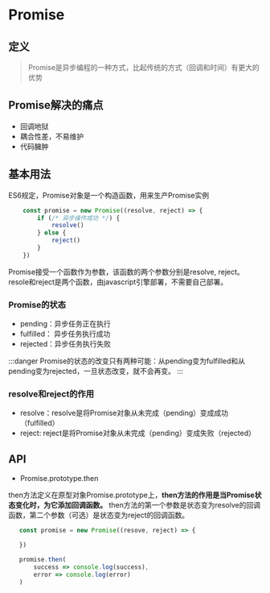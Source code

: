 # Promise
## 定义
>Promise是异步编程的一种方式，比起传统的方式（回调和时间）有更大的优势

## Promise解决的痛点
* 回调地狱
* 耦合性差，不易维护
* 代码臃肿

 ## 基本用法
 ES6规定，Promise对象是一个构造函数，用来生产Promise实例

```javascript
    const promise = new Promise((resolve, reject) => {
        if (/* 异步操作成功 */) {
            resolve()
        } else {
            reject()
        }
    })
```
Promise接受一个函数作为参数，该函数的两个参数分别是resolve, reject。resole和reject是两个函数，由javascript引擎部署，不需要自己部署。

### Promise的状态
 * pending：异步任务正在执行
 * fulfilled： 异步任务执行成功
 * rejected：异步任务执行失败

 :::danger
 Promise的状态的改变只有两种可能：从pending变为fulfilled和从pending变为rejected，一旦状态改变，就不会再变。
 :::

 ### resolve和reject的作用
 * resolve：resolve是将Promise对象从未完成（pending）变成成功（fulfilled）
 * reject: reject是将Promise对象从未完成（pending）变成失败（rejected）

 ## API

 * Promise.prototype.then

 then方法定义在原型对象Promise.prototype上，**then方法的作用是当Promise状态变化时，为它添加回调函数。** then方法的第一个参数是状态变为resolve的回调函数，第二个参数（可选）是状态变为reject的回调函数。

 ```javascript
    const promise = new Promise((resove, reject) => {

    })

    promise.then(
        success => console.log(success),
        error => console.log(error)
    )
 ```

